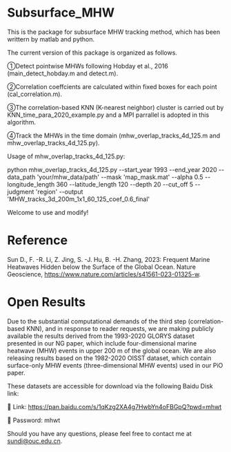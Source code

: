 # Subsurface\_MHW

This is the package for subsurface MHW tracking method, which has been writtern by matlab and python.

The current version of this package is organized as follows.



①Detect pointwise MHWs following Hobday et al., 2016 (main\_detect\_hobday.m and detect.m).



②Correlation coeffcients are calculated within fixed boxes for each point (cal\_correlation.m).



③The correlation-based KNN (K-nearest neighbor) cluster is carried out by KNN\_time\_para\_2020\_example.py and a MPI parrallel is adopted in this algorithm.



④Track the MHWs in the time domain (mhw\_overlap\_tracks\_4d\_125.m and mhw\_overlap\_tracks\_4d\_125.py).



Usage of mhw\_overlap\_tracks\_4d\_125.py:

python mhw\_overlap\_tracks\_4d\_125.py --start\_year 1993 --end\_year 2020 --data\_path 'your/mhw\_data/path' --mask 'map\_mask.mat' --alpha 0.5 --longitude\_length 360 --latitude\_length 120 --depth 20 --cut\_off 5 --judgment 'region' --output 'MHW\_tracks\_3d\_200m\_1x1\_60\_125\_coef\_0.6\_final'



Welcome to use and modify!



# Reference

Sun D., F. -R. Li, Z. Jing, S. -J. Hu, B. -H. Zhang, 2023: Frequent Marine Heatwaves Hidden below the Surface of the Global Ocean. Nature Geoscience, https://www.nature.com/articles/s41561-023-01325-w.



# Open Results

Due to the substantial computational demands of the third step (correlation-based KNN), and in response to reader requests, we are making publicly available the results derived from the 1993-2020 GLORYS dataset presented in our NG paper, which include four-dimensional marine heatwave (MHW) events in upper 200 m of the global ocean. We are also releasing results based on the 1982-2020 OISST dataset, which contain surface-only MHW events (three-dimensional MHW events) used in our PiO paper.

These datasets are accessible for download via the following Baidu Disk link:

🔗 Link: https://pan.baidu.com/s/1qKzg2XA4g7HwbYn4oFBGpQ?pwd=mhwt

🔑 Password: mhwt



Should you have any questions, please feel free to contact me at sundi@ouc.edu.cn.

